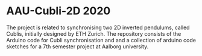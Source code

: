 # AAU-Cubli-2D 2020

The project is related to synchronising two 2D inverted pendulums, called Cublis, initially designed by ETH Zurich. The repository consists of the Arduino code for Cubli synchronisation and and a collection of arduino code sketches for a 7th semester project at Aalborg university.





